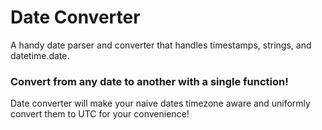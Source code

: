 # Date Converter
A handy date parser and converter that handles timestamps, strings, and datetime.date.

### Convert from any date to another with a single function!
Date converter will make your naive dates timezone aware and uniformly convert them to UTC for your convenience!

